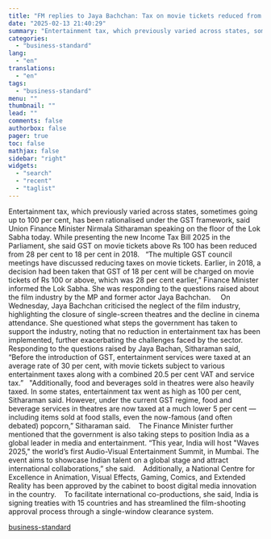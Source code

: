 ```yaml
---
title: "FM replies to Jaya Bachchan: Tax on movie tickets reduced from 28% to 18%"
date: "2025-02-13 21:40:29"
summary: "Entertainment tax, which previously varied across states, sometimes going up to 100 per cent, has been rationalised under the GST framework, said Union Finance Minister Nirmala Sitharaman speaking on the floor of the Lok Sabha today. While presenting the new Income Tax Bill 2025 in the Parliament, she said GST..."
categories:
  - "business-standard"
lang:
  - "en"
translations:
  - "en"
tags:
  - "business-standard"
menu: ""
thumbnail: ""
lead: ""
comments: false
authorbox: false
pager: true
toc: false
mathjax: false
sidebar: "right"
widgets:
  - "search"
  - "recent"
  - "taglist"
---
```


Entertainment tax, which previously varied across states, sometimes going up to 100 per cent, has been rationalised under the GST framework, said Union Finance Minister Nirmala Sitharaman speaking on the floor of the Lok Sabha today. While presenting the new Income Tax Bill 2025 in the Parliament, she said GST on movie tickets above Rs 100 has been reduced from 28 per cent to 18 per cent in 2018.
 
“The multiple GST council meetings have discussed reducing taxes on movie tickets. Earlier, in 2018, a decision had been taken that GST of 18 per cent will be charged on movie tickets of Rs 100 or above, which was 28 per cent earlier,” Finance Minister informed the Lok Sabha. She was responding to the questions raised about the film industry by the MP and former actor Jaya Bachchan.  
 
On Wednesday, Jaya Bachchan criticised the neglect of the film industry, highlighting the closure of single-screen theatres and the decline in cinema attendance. She questioned what steps the government has taken to support the industry, noting that no reduction in entertainment tax has been implemented, further exacerbating the challenges faced by the sector.
 
Responding to the questions raised by Jaya Bachan, Sitharaman said, “Before the introduction of GST, entertainment services were taxed at an average rate of 30 per cent, with movie tickets subject to various entertainment taxes along with a combined 20.5 per cent VAT and service tax.”
 
"Additionally, food and beverages sold in theatres were also heavily taxed. In some states, entertainment tax went as high as 100 per cent, Sitharaman said. However, under the current GST regime, food and beverage services in theatres are now taxed at a much lower 5 per cent — including items sold at food stalls, even the now-famous (and often debated) popcorn,” Sitharaman said. 
 
The Finance Minister further mentioned that the government is also taking steps to position India as a global leader in media and entertainment. “This year, India will host "Waves 2025," the world’s first Audio-Visual Entertainment Summit, in Mumbai. The event aims to showcase Indian talent on a global stage and attract international collaborations,” she said. 
 
Additionally, a National Centre for Excellence in Animation, Visual Effects, Gaming, Comics, and Extended Reality has been approved by the cabinet to boost digital media innovation in the country. 
 
To facilitate international co-productions, she said, India is signing treaties with 15 countries and has streamlined the film-shooting approval process through a single-window clearance system.

[business-standard](https://www.business-standard.com/industry/news/fm-replies-to-jaya-bachchan-tax-on-movie-tickets-reduced-from-28-to-18-125021301465_1.html)
